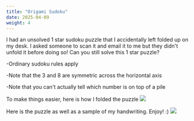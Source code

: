 ```yaml
---
title: "Origami Sudoku"
date: 2025-04-09
weight: 4
---
```


<p>I had an unsolved 1 star sudoku puzzle that I accidentally left folded up on my desk. I asked someone to scan it and email it to me but they didn't unfold it before doing so! Can you still solve this 1 star puzzle?</p>
<p>
-Ordinary sudoku rules apply
</p>
<p>
-Note that the 3 and 8 are symmetric across the horizontal axis
</p>
<p>
-Note that you can't actually tell which number is on top of a pile
</p>
<p>
To make things easier, here is how I folded the puzzle
<img src="/Dateien/bild.php?data=ff138f2b-8185-3030303445462d31"/>
</p>
<p>Here is the puzzle as well as a sample of my handwriting. Enjoy! :)
<img src="/Dateien/bild.php?data=a3b3a171-8194-3030303445462d32"/>
</p>